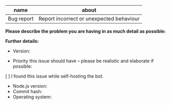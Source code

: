 name       | about 
---------- | ----------------------------------------
Bug report | Report incorrect or unexpected behaviour

**Please describe the problem you are having in as much detail as possible:**

**Further details:**

* Version:

* Priority this issue should have – please be realistic and elaborate if possible:

[ ] I found this issue while self-hosting the bot.
  - Node.js version:
  - Commit hash:
  - Operating system:
